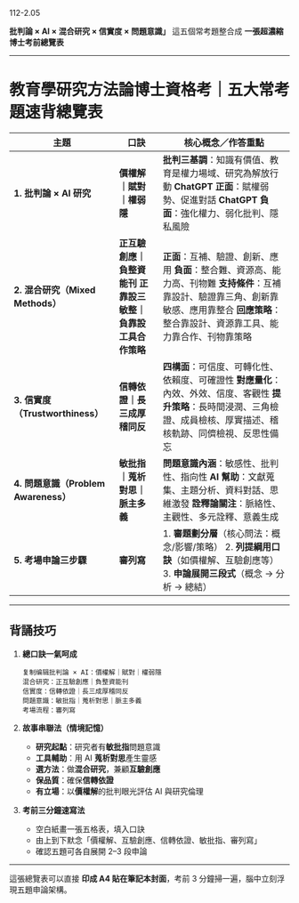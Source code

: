 112-2.05

**批判論 × AI × 混合研究 × 信實度 × 問題意識」** 這五個常考題整合成 **一張超濃縮博士考前總覽表**

---------------

# **教育學研究方法論博士資格考｜五大常考題速背總覽表**

| **主題**                             | **口訣**                                                     | **核心概念／作答重點**                                       |
| ------------------------------------ | ------------------------------------------------------------ | ------------------------------------------------------------ |
| **1. 批判論 × AI 研究**              | **價權解｜賦對｜權弱隱**                                     | **批判三基調**：知識有價值、教育是權力場域、研究為解放行動 **ChatGPT 正面**：賦權弱勢、促進對話 **ChatGPT 負面**：強化權力、弱化批判、隱私風險 |
| **2. 混合研究（Mixed Methods）**     | **正互驗創應｜負整資能刊**   **正靠設三敏整｜負靠設工具合作策略** | **正面**：互補、驗證、創新、應用 **負面**：整合難、資源高、能力高、刊物難 **支持條件**：互補靠設計、驗證靠三角、創新靠敏感、應用靠整合 **回應策略**：整合靠設計、資源靠工具、能力靠合作、刊物靠策略 |
| **3. 信實度（Trustworthiness）**     | **信轉依證｜長三成厚稽同反**                                 | **四構面**：可信度、可轉化性、依賴度、可確證性 **對應量化**：內效、外效、信度、客觀性 **提升策略**：長時間浸潤、三角檢證、成員檢核、厚實描述、稽核軌跡、同儕檢視、反思性備忘 |
| **4. 問題意識（Problem Awareness）** | **敏批指｜蒐析對思｜脈主多義**                               | **問題意識內涵**：敏感性、批判性、指向性 **AI 幫助**：文獻蒐集、主題分析、資料對話、思維激發 **詮釋論關注**：脈絡性、主觀性、多元詮釋、意義生成 |
| **5. 考場申論三步驟**                | **審列寫**                                                   | 1. **審題劃分層**（核心問法：概念/影響/策略） 2. **列提綱用口訣**（如價權解、互驗創應等） 3. **申論展開三段式**（概念 → 分析 → 總結） |



------

## **背誦技巧**

1. **總口訣一氣呵成**

   ```
   复制编辑批判論 × AI：價權解｜賦對｜權弱隱
   混合研究：正互驗創應｜負整資能刊
   信實度：信轉依證｜長三成厚稽同反
   問題意識：敏批指｜蒐析對思｜脈主多義
   考場流程：審列寫
   ```

2. **故事串聯法（情境記憶）**

   - **研究起點**：研究者有**敏批指**問題意識
   - **工具輔助**：用 AI **蒐析對思**產生靈感
   - **選方法**：做**混合研究**，兼顧**互驗創應**
   - **保品質**：確保**信轉依證**
   - **有立場**：以**價權解**的批判眼光評估 AI 與研究倫理

3. **考前三分鐘速寫法**

   - 空白紙畫一張五格表，填入口訣
   - 由上到下默念「價權解、互驗創應、信轉依證、敏批指、審列寫」
   - 確認五題可各自展開 2–3 段申論

------

這張總覽表可以直接 **印成 A4 貼在筆記本封面**，考前 3 分鐘掃一遍，腦中立刻浮現五題申論架構。